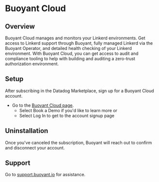 # Buoyant Cloud

## Overview

Buoyant Cloud manages and monitors your Linkerd environments. Get access to Linkerd support through Buoyant, fully managed Linkerd via the Buoyant Operator, and detailed health checking of your Linkerd environment. With Buoyant Cloud, you can get access to audit and compliance tooling to help with building and auditing a zero-trust authorization environment.

## Setup

After subscribing in the Datadog Marketplace, sign up for a Buoyant Cloud account.

* Go to the [Buoyant Cloud page](https://buoyant.io/cloud).
  * Select Book a Demo if you'd like to learn more or
  * Select Log In to get to the account signup page

## Uninstallation

Once you've canceled the subscription, Buoyant will reach out to confirm and disconnect your account.

## Support

Go to [support.buoyant.io](https://support.buoyant.io) for assistance.
